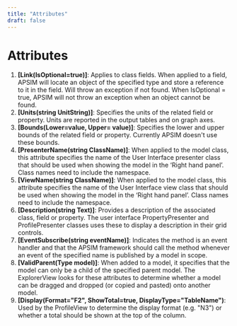 ```yaml
---
title: "Attributes"
draft: false
---
```


# Attributes

1. **[Link(IsOptional=true)]**: Applies to class fields. When applied to a field, APSIM will locate an object  of the specified type and store a reference to it in the field. Will throw an exception if not found. When IsOptional = true, APSIM will not throw an exception when an object cannot be found.
2. **[Units(string UnitString)]**: Specifies the units of the related field or property. Units are reported in the output tables and on graph axes.
3. **[Bounds(Lower=value, Upper= value)]**: Specifies the lower and upper bounds of the related field or property. Currently APSIM doesn't use these bounds.
4. **[PresenterName(string ClassName)]**: When applied to the model class, this attribute specifies the name of the User Interface presenter class that should be used when showing the model in the ‘Right hand panel’. Class names need to include the namespace.
5. **[ViewName(string ClassName)]**: When applied to the model class, this attribute specifies the name of the User Interface view class that should be used when showing the model in the ‘Right hand panel’. Class names need to include the namespace.
6. **[Description(string Text)]**: Provides a description of the associated class, field or property. The user interface PropertyPresenter and ProfilePresenter classes uses these to display a description in their grid controls.
7. **[EventSubscribe(string eventName)]**: Indicates the method is an event handler and that the APSIM framework should call the method whenever an event of the specified name is published by a model in scope.
8. **[ValidParent(Type model)]**: When added to a model, it specifies that the model can only be a child of the specified parent model. The ExplorerView looks for these attributes to determine whether a model can be dragged and dropped (or copied and pasted) onto another model.
9. **[Display(Format="F2", ShowTotal=true, DisplayType="TableName")**: Used by the ProfileView to determine the display format (e.g. "N3") or whether a total should be shown at the top of the column.
